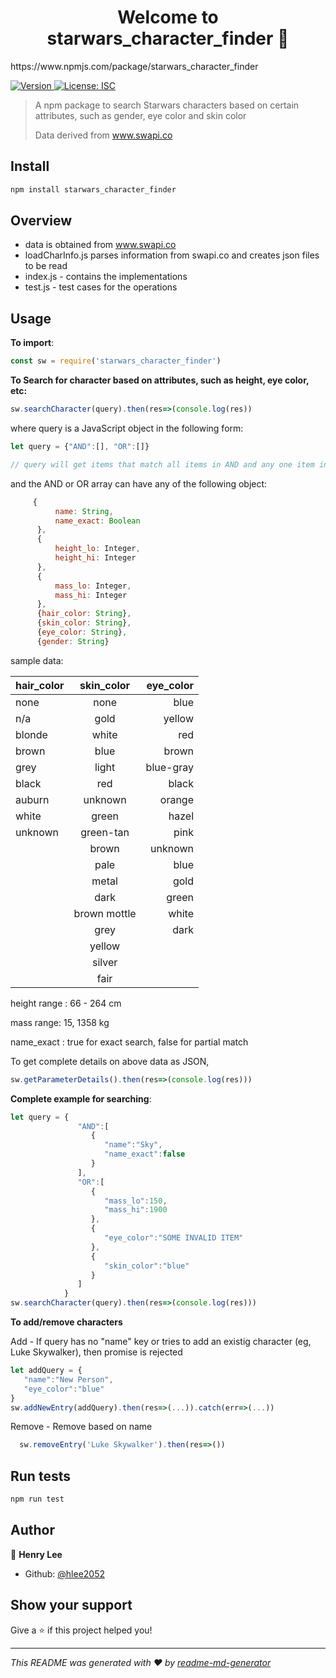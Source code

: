 <h1 align="center">Welcome to starwars_character_finder 👋</h1>
https://www.npmjs.com/package/starwars_character_finder
<p>
  <a href="https://www.npmjs.com/package/starwars_character_finder" target="_blank">
    <img alt="Version" src="https://img.shields.io/npm/v/starwars_character_finder.svg">
  </a>
  <a href="#" target="_blank">
    <img alt="License: ISC" src="https://img.shields.io/badge/License-ISC-yellow.svg" />
  </a>
</p>

> A npm  package to search Starwars characters based on certain attributes, such as gender, eye color and skin color
>
>Data derived from www.swapi.co

## Install

```sh
npm install starwars_character_finder
```
## Overview
- data is obtained from www.swapi.co
- loadCharInfo.js parses information from swapi.co and creates json files to be read
- index.js - contains the implementations
- test.js - test cases for the operations

## Usage
**To import**:
```javascript
const sw = require('starwars_character_finder')
```
**To Search for character based on attributes, such as height, eye color, etc:**
```javascript
sw.searchCharacter(query).then(res=>(console.log(res))
```
where query is a JavaScript object in the following form:

```javascript
let query = {"AND":[], "OR":[]}

// query will get items that match all items in AND and any one item in OR
```
and the AND or OR array can have any of the following object:

```javascript
     {
          name: String,
          name_exact: Boolean
      },
      {
          height_lo: Integer,
          height_hi: Integer
      },
      {
          mass_lo: Integer,
          mass_hi: Integer
      },
      {hair_color: String},
      {skin_color: String},
      {eye_color: String},
      {gender: String}
```
sample data:

| hair_color        | skin_color           | eye_color  |
| ------------- |:-------------:| -----:| 
| none      | none | blue | 
| n/a      | gold      |   yellow |
| blonde | white      |    red |
| brown | blue      |    brown |
| grey | light      |    blue-gray |
| black | red      |    black |
| auburn | unknown      |    orange |
| white | green      |    hazel |
| unknown | green-tan      |    pink |
|  | brown      |    unknown |
|  | pale      |    blue |
|  | metal      |    gold |
|  | dark      |    green |
|  | brown mottle      |   white |
|  | grey      |    dark |
|  | yellow      |     |
|  | silver     |     |
|  | fair     |     |

height range : 66 - 264 cm

mass range: 15, 1358 kg

name_exact : true for exact search, false for partial match

To get complete details on above data as JSON, 
```javascript
sw.getParameterDetails().then(res=>(console.log(res)))
````
**Complete example for searching**:
```javascript
let query = {
               "AND":[
                  {
                     "name":"Sky",
                     "name_exact":false
                  }
               ],
               "OR":[
                  {
                     "mass_lo":150,
                     "mass_hi":1900
                  },
                  {
                     "eye_color":"SOME INVALID ITEM"
                  },
                  {
                     "skin_color":"blue"
                  }
               ]
            }
sw.searchCharacter(query).then(res=>(console.log(res))) 
```
**To add/remove characters**

Add - If query has no "name" key or tries to add an existig character (eg, Luke Skywalker), then promise is rejected
```javascript
let addQuery = {
   "name":"New Person",
   "eye_color":"blue"
}
sw.addNewEntry(addQuery).then(res=>(...)).catch(err=>(...))
```
Remove - Remove based on name
```javascript
  sw.removeEntry('Luke Skywalker').then(res=>())
```

## Run tests

```sh
npm run test
```

## Author

👤 **Henry Lee**

* Github: [@hlee2052](https://github.com/hlee2052)

## Show your support

Give a ⭐️ if this project helped you!

***
_This README was generated with ❤️ by [readme-md-generator](https://github.com/kefranabg/readme-md-generator)_
